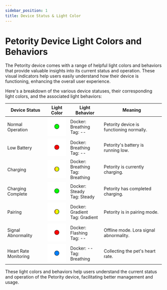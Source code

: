 ```yaml
---
sidebar_position: 1
title: Device Status & Light Color
---
```


# Petority Device Light Colors and Behaviors
The Petority device comes with a range of helpful light colors and behaviors that provide valuable insights into its current status and operation. These visual indicators help users easily understand how their device is functioning, enhancing the overall user experience.

Here's a breakdown of the various device statuses, their corresponding light colors, and the associated light behaviors:

| Device Status  | Light Color | Light Behavior |  Meaning |
| ----------- | ----------- |----------- |----------- |
| Normal Operation | ![battery](/img/device/green.png) | Docker: Breathing<br/>Tag: -- | Petority device is functioning normally.|
| Low Battery | ![battery](/img/device/red.png) |Docker: Breathing<br/>Tag: -- |  Petority's battery is running low.      | 
| Charging   | ![battery](/img/device/gradual-change.png)  | Docker: Breathing<br/>Tag: Breathing |  Petority is currently charging.   | 
| Charging Complete  | ![battery](/img/device/green.png)  | Docker: Steady<br/>Tag: Steady |  Petority has completed charging.      | 
| Pairing | ![battery](/img/device/gradual-change.png)  | Docker: Gradient<br/>Tag: Gradient  |  Petority is in pairing mode.    |
| Signal Abnormality | ![battery](/img/device/red.png)  | Docker: Flashing<br/>Tag: -- | Offline mode. Lora signal abnormality. | 
| Heart Rate Monitoring |  ![battery](/img/device/blue.png)  | Docker: --<br/>Tag: Breathing | Collecting the pet's heart rate. | 

These light colors and behaviors help users understand the current status and operation of the Petority device, facilitating better management and usage.

